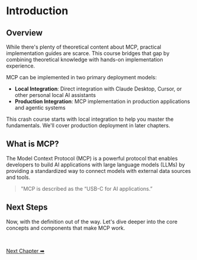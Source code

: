 # Introduction

## Overview

While there's plenty of theoretical content about MCP, practical implementation guides are scarce. This course bridges that gap by combining theoretical knowledge with hands-on implementation experience.

MCP can be implemented in two primary deployment models:
- **Local Integration**: Direct integration with Claude Desktop, Cursor, or other personal local AI assistants
- **Production Integration**: MCP implementation in production applications and agentic systems

This crash course starts with local integration to help you master the fundamentals. We'll cover production deployment in later chapters.

## What is MCP?

The Model Context Protocol (MCP) is a powerful protocol that enables developers to build AI applications with large language models (LLMs) by providing a standardized way to connect models with external data sources and tools. 

> "MCP is described as the “USB-C for AI applications.” 

## Next Steps

Now, with the definition out of the way. Let's dive deeper into the core concepts and components that make MCP work.

</br>

[Next Chapter ➡](../2-understanding-mcp/README.md)